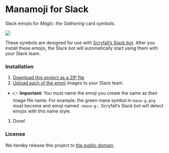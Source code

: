 # Manamoji for Slack

Slack emojis for _Magic: the Gathering_ card symbols.

![](https://cloud.githubusercontent.com/assets/769083/24091884/48c75d26-0d21-11e7-83ea-06f6c6e6f4d4.png)

These symbols are designed for use with [Scryfall’s Slack bot](https://scryfall.com/bots). After you install these emojis, the Slack bot will automatically start using them with your Slack team.

### Installation

1. [Download this project as a ZIP file](https://github.com/scryfall/manamoji-slack/archive/master.zip)
2. [Upload each of the emoji](https://get.slack.help/hc/en-us/articles/206870177-Create-custom-emoji) images to your Slack team. 
  - 👉 **Important:** You must name the emoji you create the same as their image file name. For example, the green mana symbol in `mana-g.png` must become and emoji named `:mana-g:`. Scryfall’s Slack bot will detect emojis with this name style.
3. Done!

### License

We hereby release this project to [the public domain](LICENSE.md).
